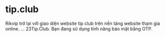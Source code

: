 # tip.club
Rikvip trở lại với giao diện website tip club trên nền tảng website tham gia online. ...  23Tip.Club. Bạn đang sử dụng tính năng bảo mật bằng OTP.
